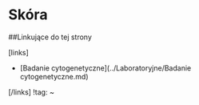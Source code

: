 # Skóra





##Linkujące do tej strony

[links]

- [Badanie cytogenetyczne](../Laboratoryjne/Badanie cytogenetyczne.md)


[/links]
!tag:
~

